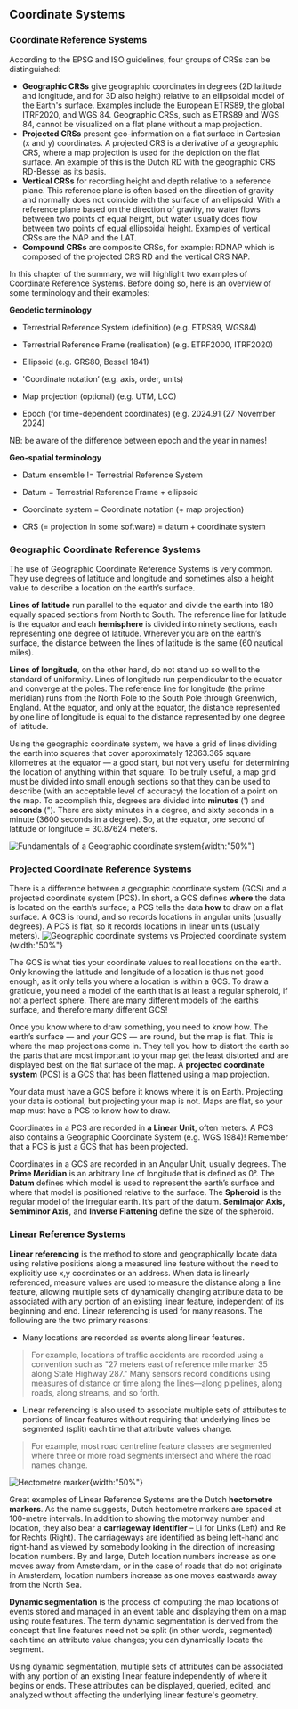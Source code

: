 ## Coordinate Systems
### Coordinate Reference Systems
According to the EPSG and ISO guidelines, four groups of CRSs can be distinguished:

*   **Geographic CRSs** give geographic coordinates in degrees (2D latitude and longitude, and for 3D also height) relative to an ellipsoidal model of the Earth's surface. Examples include the European ETRS89, the global ITRF2020, and WGS 84. Geographic CRSs, such as ETRS89 and WGS 84, cannot be visualized on a flat plane without a map projection.
*   **Projected CRSs** present geo-information on a flat surface in Cartesian (x and y) coordinates. A projected CRS is a derivative of a geographic CRS, where a map projection is used for the depiction on the flat surface. An example of this is the Dutch RD with the geographic CRS RD-Bessel as its basis.
*   **Vertical CRSs** for recording height and depth relative to a reference plane. This reference plane is often based on the direction of gravity and normally does not coincide with the surface of an ellipsoid. With a reference plane based on the direction of gravity, no water flows between two points of equal height, but water usually does flow between two points of equal ellipsoidal height. Examples of vertical CRSs are the NAP and the LAT.
*   **Compound CRSs** are composite CRSs, for example: RDNAP which is composed of the projected CRS RD and the vertical CRS NAP.

In this chapter of the summary, we will highlight two examples of Coordinate Reference Systems. Before doing so, here is an overview of some terminology and their examples:

**Geodetic terminology**

* Terrestrial Reference System (definition) (e.g. ETRS89, WGS84)

* Terrestrial Reference Frame (realisation) (e.g. ETRF2000, ITRF2020)

* Ellipsoid (e.g. GRS80, Bessel 1841)

* 'Coordinate notation’ (e.g. axis, order, units)

* Map projection (optional) (e.g. UTM, LCC)

* Epoch (for time-dependent coordinates) (e.g. 2024.91 (27 November 2024)

NB: be aware of the difference between epoch and the year in names!

**Geo-spatial terminology**

* Datum ensemble != Terrestrial Reference System

* Datum = Terrestrial Reference Frame + ellipsoid

* Coordinate system = Coordinate notation (+ map projection)

* CRS (= projection in some software) = datum + coordinate system

### Geographic Coordinate Reference Systems
The use of Geographic Coordinate Reference Systems is very common. They use degrees of latitude and longitude and sometimes also a height value to describe a location on the earth’s surface.

**Lines of latitude** run parallel to the equator and divide the earth into 180 equally spaced sections from North to South. The reference line for latitude is the equator and each **hemisphere** is divided into ninety sections, each representing one degree of latitude. Wherever you are on the earth’s surface, the distance between the lines of latitude is the same (60 nautical miles).

**Lines of longitude**, on the other hand, do not stand up so well to the standard of uniformity. Lines of longitude run perpendicular to the equator and converge at the poles. The reference line for longitude (the prime meridian) runs from the North Pole to the South Pole through Greenwich, England. At the equator, and only at the equator, the distance represented by one line of longitude is equal to the distance represented by one degree of latitude.

Using the geographic coordinate system, we have a grid of lines dividing the earth into squares that cover approximately 12363.365 square kilometres at the equator — a good start, but not very useful for determining the location of anything within that square. To be truly useful, a map grid must be divided into small enough sections so that they can be used to describe (with an acceptable level of accuracy) the location of a point on the map. To accomplish this, degrees are divided into **minutes** (') and **seconds** ("). There are sixty minutes in a degree, and sixty seconds in a minute (3600 seconds in a degree). So, at the equator, one second of latitude or longitude = 30.87624 meters.

![Fundamentals of a Geographic coordinate system](../../../images/Geographic_coordinates.png){width:"50%"}

### Projected Coordinate Reference Systems
There is a difference between a geographic coordinate system (GCS) and a projected coordinate system (PCS). In short, a GCS defines **where** the data is located on the earth’s surface; a PCS tells the data **how** to draw on a flat surface. A GCS is round, and so records locations in angular units (usually degrees). A PCS is flat, so it records locations in linear units (usually meters).
![Geographic coordinate systems vs Projected coordinate system](../../../images/PCS_vs_GCS.png){width:"50%"}

The GCS is what ties your coordinate values to real locations on the earth. Only knowing the latitude and longitude of a location is thus not good enough, as it only tells you where a location is within a GCS. To draw a graticule, you need a model of the earth that is at least a regular spheroid, if not a perfect sphere. There are many different models of the earth’s surface, and therefore many different GCS!

Once you know where to draw something, you need to know how. The earth’s surface — and your GCS — are round, but the map is flat. This is where the map projections come in. They tell you how to distort the earth so the parts that are most important to your map get the least distorted and are displayed best on the flat surface of the map. A **projected coordinate system** (PCS) is a GCS that has been flattened using a map projection.

Your data must have a GCS before it knows where it is on Earth. Projecting your data is optional, but projecting your map is not. Maps are flat, so your map must have a PCS to know how to draw.

Coordinates in a PCS are recorded in **a Linear Unit**, often meters. A PCS also contains a Geographic Coordinate System (e.g. WGS 1984)! Remember that a PCS is just a GCS that has been projected.

Coordinates in a GCS are recorded in an Angular Unit, usually degrees. The **Prime Meridian** is an arbitrary line of longitude that is defined as 0°. The **Datum** defines which model is used to represent the earth’s surface and where that model is positioned relative to the surface. The **Spheroid** is the regular model of the irregular earth. It’s part of the datum. **Semimajor Axis, Semiminor Axis**, and **Inverse Flattening** define the size of the spheroid.

### Linear Reference Systems
**Linear referencing** is the method to store and geographically locate data using relative positions along a measured line feature without the need to explicitly use x,y coordinates or an address. When data is linearly referenced, measure values are used to measure the distance along a line feature, allowing multiple sets of dynamically changing attribute data to be associated with any portion of an existing linear feature, independent of its beginning and end. Linear referencing is used for many reasons. The following are the two primary reasons:

*   Many locations are recorded as events along linear features.

>For example, locations of traffic accidents are recorded using a convention such as "27 meters east of reference mile marker 35 along State Highway 287." Many sensors record conditions using measures of distance or time along the lines—along pipelines, along roads, along streams, and so forth.

*   Linear referencing is also used to associate multiple sets of attributes to portions of linear features without requiring that underlying lines be segmented (split) each time that attribute values change.

>For example, most road centreline feature classes are segmented where three or more road segments intersect and where the road names change.

![Hectometre marker](../../../images/Hectometre_marker.png){width:"50%"}

Great examples of Linear Reference Systems are the Dutch **hectometre markers**. As the name suggests, Dutch hectometre markers are spaced at 100-metre intervals. In addition to showing the motorway number and location, they also bear a **carriageway identifier** – Li for Links (Left) and Re for Rechts (Right). The carriageways are identified as being left-hand and right-hand as viewed by somebody looking in the direction of increasing location numbers. By and large, Dutch location numbers increase as one moves away from Amsterdam, or in the case of roads that do not originate in Amsterdam, location numbers increase as one moves eastwards away from the North Sea.

**Dynamic segmentation** is the process of computing the map locations of events stored and managed in an event table and displaying them on a map using route features. The term dynamic segmentation is derived from the concept that line features need not be split (in other words, segmented) each time an attribute value changes; you can dynamically locate the segment.

Using dynamic segmentation, multiple sets of attributes can be associated with any portion of an existing linear feature independently of where it begins or ends. These attributes can be displayed, queried, edited, and analyzed without affecting the underlying linear feature's geometry.
